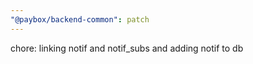 ```yaml
---
"@paybox/backend-common": patch
---
```


chore: linking notif and notif_subs and adding notif to db
